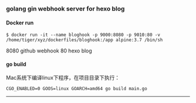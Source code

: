 ### golang gin webhook server for hexo blog


#### Docker run

```
$ docker run -it --name bloghook -p 9000:8080 -p 9010:80 -v /home/tiger/xyz/dockerfiles/bloghook:/app alpine:3.7 /bin/sh
```

8080 github webhook
80 hexo blog

#### go build

Mac系统下编译linux下程序，在项目目录下执行：

```
CGO_ENABLED=0 GOOS=linux GOARCH=amd64 go build main.go
```

****


